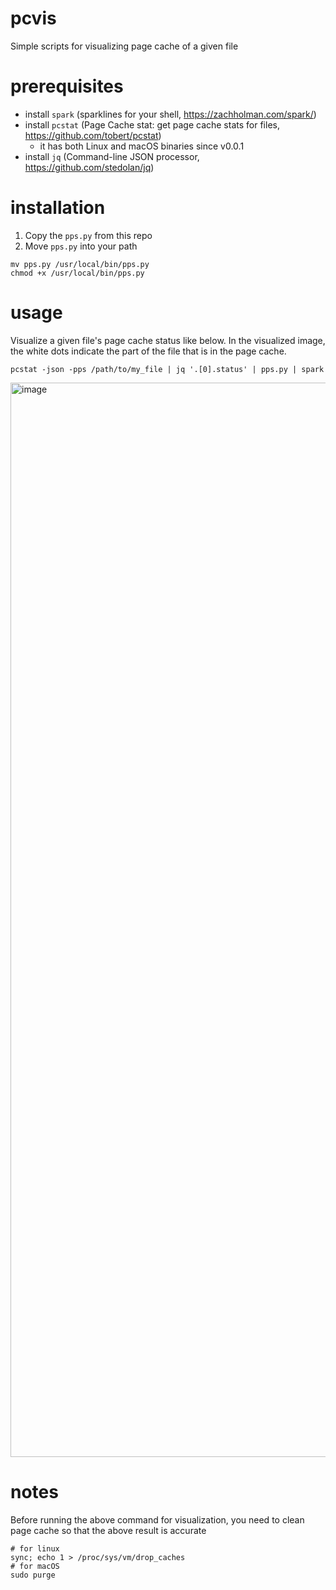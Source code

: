 # pcvis
Simple scripts for visualizing page cache of a given file

# prerequisites
* install `spark` (sparklines for your shell, https://zachholman.com/spark/)
* install `pcstat` (Page Cache stat: get page cache stats for files, https://github.com/tobert/pcstat)
  * it has both Linux and macOS binaries since v0.0.1
* install `jq` (Command-line JSON processor, https://github.com/stedolan/jq)

# installation
1. Copy the `pps.py` from this repo
2. Move `pps.py` into your path
```
mv pps.py /usr/local/bin/pps.py
chmod +x /usr/local/bin/pps.py
```

# usage
Visualize a given file's page cache status like below. In the visualized image, the white dots indicate the part of the file that is in the page cache.
```
pcstat -json -pps /path/to/my_file | jq '.[0].status' | pps.py | spark
```

<img width="1719" alt="image" src="https://user-images.githubusercontent.com/27754/204122521-c17c5b32-82ee-4326-8d15-b39192889eec.png">

# notes
Before running the above command for visualization, you need to clean page cache so that the above result is accurate

```
# for linux
sync; echo 1 > /proc/sys/vm/drop_caches 
# for macOS
sudo purge
```


